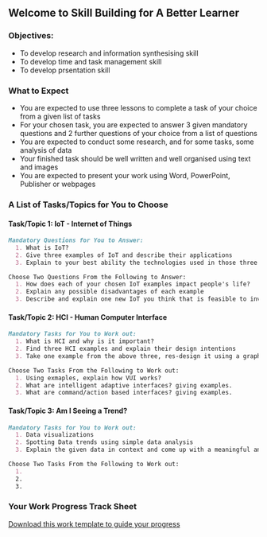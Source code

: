 ## Welcome to Skill Building for A Better Learner

### Objectives:
- To develop research and information synthesising skill
- To develop time and task management skill
- To develop prsentation skill

### What to Expect

- You are expected to use three lessons to complete a task of your choice from a given list of tasks
- For your chosen task, you are expected to answer 3 given mandatory questions and 2 further questions of your choice from a list of questions
- You are expected to conduct some research, and for some tasks, some analysis of data
- Your finished task should be well written and well organised using text and images 
- You are expected to present your work using Word, PowerPoint, Publisher or webpages

### A List of Tasks/Topics for You to Choose
#### Task/Topic 1: IoT - Internet of Things
```markdown
Mandatory Questions for You to Answer:
  1. What is IoT?
  2. Give three examples of IoT and describe their applications
  3. Explain to your best ability the technologies used in those three examples of IoT

Choose Two Questions From the Following to Answer:
  1. How does each of your chosen IoT examples impact people's life?
  2. Explain any possible disadvantages of each example
  3. Describe and explain one new IoT you think that is feasible to invent and will positively increase people's quality of life
```
#### Task/Topic 2: HCI - Human Computer Interface

```markdown
Mandatory Tasks for You to Work out:
  1. What is HCI and why is it important?
  2. Find three HCI examples and explain their design intentions
  3. Take one example from the above three, res-design it using a graphics software to suit your own needs and justify your design intentions

Choose Two Tasks From the Following to Work out:
  1. Using exmaples, explain how VUI works?
  2. What are intelligent adaptive interfaces? giving examples.
  3. What are command/action based interfaces? giving examples.
``` 
#### Task/Topic 3: Am I Seeing a Trend?

```markdown
Mandatory Tasks for You to Work out:
  1. Data visualizations 
  2. Spotting Data trends using simple data analysis
  3. Explain the given data in context and come up with a meaningful and relevant hypothesis

Choose Two Tasks From the Following to Work out:
  1. 
  2.
  3.
```
### Your Work Progress Track Sheet
[Download this work template to guide your progress]()



